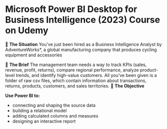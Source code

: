 # Microsoft Power BI Desktop for Business Intelligence (2023) Course on Udemy
:paperclip: **The Situation**
You’ve just been hired as a Business Intelligence Analyst by AdventureWorks*, a global manufacturing company that produces cycling equipment and accessories

:paperclip: **The Brief**
The management team needs a way to track KPIs (sales, revenue, profit, returns), compare regional performance, analyze product-level trends, and identify high-value customers. All you’ve been given is a folder of raw csv files, which contain information about transactions, returns, products, customers, and sales territories.
:paperclip: **The Objective**

**Use Power BI to:**
+ connecting and shaping the source data
+ building a relational model
+ adding calculated columns and measures
+ designing an interactive report
